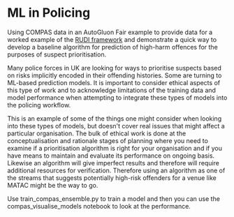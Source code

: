 # ML in Policing 
Using COMPAS data in an AutoGluon Fair example to provide data for a worked example of the [RUDI framework](https://www.police-ml.com/introduction) and demonstrate a quick way to develop a baseline algorithm for prediction of high-harm offences for the purposes of suspect prioritisation. 

Many police forces in UK are looking for ways to prioritise suspects based on risks implicitly encoded in their offending histories. Some are turning to ML-based prediction models. It is important to consider ethical aspects of this type of work and to acknowledge limitations of the training data and model performance when attempting to integrate these types of models into the policing workflow. 

This is an example of some of the things one might consider when looking into these types of models, but doesn't cover real issues that might affect a particular organisation. The bulk of ethical work is done at the conceptualisation and rationale stages of planning where you need to examine if a prioritisation algorithm is right for your organisation and if you have means to maintain and evaluate its performance on ongoing basis. Likewise an algorithm will give imperfect results and therefore will require additional resources for verification. Therefore using an algorithm as one of the streams that suggests potentially high-risk offenders for a venue like MATAC might be the way to go. 

Use train_compas_ensemble.py to train a model and then you can use the compas_visualise_models notebook to look at the performance. 


